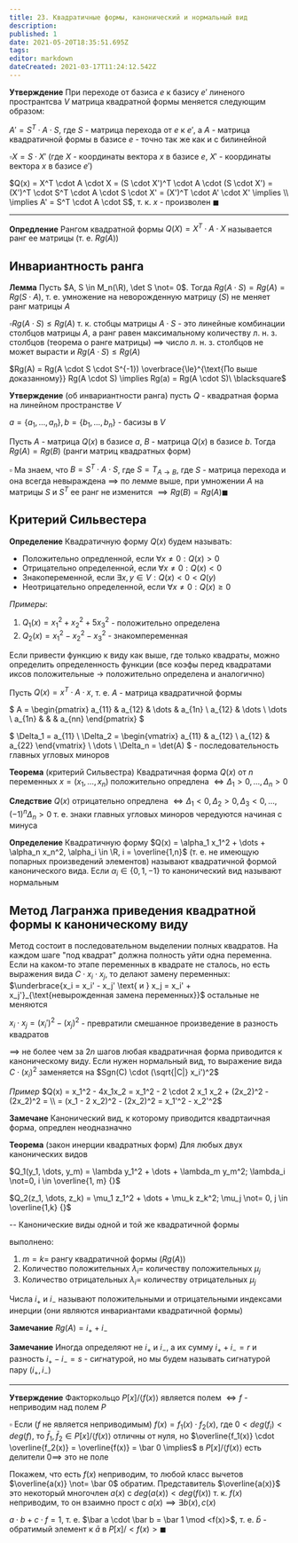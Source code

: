 ```yaml
---
title: 23. Квадратичные формы, канонический и нормальный вид
description: 
published: 1
date: 2021-05-20T18:35:51.695Z
tags: 
editor: markdown
dateCreated: 2021-03-17T11:24:12.542Z
---
```


**Утверждение** При переходе от базиса $e$ к базису $e'$ линеного пространтсва $V$ матрица квадратной формы меняется следующим образом:

$A' = S^T \cdot A \cdot S$, где $S$ - матрица перехода от $e$ к $e'$, а $A$ - матрица квадратичной формы в базисе $e$ - точно так же как и с билинейной

$\square X = S \cdot X'$ (где $X$ - координаты вектора $x$ в базисе $e$, $X'$ - координаты вектора $x$ в базисе $e'$)

$Q(x) = X^T \cdot A \cdot X = (S \cdot X')^T \cdot A \cdot (S \cdot X') = (X')^T \cdot S^T \cdot A \cdot S \cdot X' = (X')^T \cdot A' \cdot X' \implies \\
\implies A' = S^T \cdot A \cdot S$, т. к. $x$ - произволен $\blacksquare$

---

**Опредление** Рангом квадратной формы $Q(X) = X^T \cdot A \cdot X$ называется ранг ее матрицы (т. е. $Rg(A)$)

## Инвариантность ранга

**Лемма** Пусть $A, S \in M_n(\R), \det S \not= 0$. Тогда $Rg(A \cdot S) = Rg(A) = Rg(S \cdot A)$, т. е. умножение на неворожденную матрицу ($S$) не меняет ранг матрицы $A$

$\square Rg(A \cdot S) \le Rg(A)$ т. к. стобцы матрицы $A \cdot S$ - это линейные комбинации столбцов матрицы $A$, а ранг равен максимальному количеству л. н. з. столбцов (теорема о ранге матрицы) $\implies$ число л. н. з. столбцов не может вырасти и $Rg(A \cdot S) \le Rg(A)$

$Rg(A) = Rg(A \cdot S \cdot S^{-1}) \overbrace{\le}^{\text{По выше доказанному}} Rg(A \cdot S) \implies Rg(a) = Rg(A \cdot S)\ \blacksquare$

**Утверждение** (об инвариантности ранга) пусть $Q$ - квадратная форма на линейном пространстве $V$ 

$a = \{a_1, \dots, a_n\}, b = \{b_1, \dots, b_n\}$ - басизы в $V$

Пусть $A$ - матрица $Q(x)$ в базисе $a$, $B$ - матрица $Q(x)$ в базисе $b$. Тогда $Rg(A) = Rg(B)$ (ранги матриц квадратных форм)

$\square$ Ма знаем, что $B = S^T \cdot A \cdot S$, где $S = T_{A \to B}$, где $S$ - матрица перехода и она всегда невыраждена $\implies$ по лемме выше, при умножении $A$ на матрицы $S$ и $S^T$ ее ранг не изменится $\implies Rg(B) = Rg(A) \blacksquare$

## Критерий Сильвестера

**Определение** Квадратичную форму $Q(x)$ будем называть:
- Положительно опредленной, если $\forall x \not= 0: Q(x) > 0$
- Отрицательно определенной, если $\forall x \not= 0: Q(x) < 0$
- Знакопеременной, если $\exists x, y \in V: Q(x) < 0 < Q(y)$
- Неотрицательно определенной, если $\forall x \not= 0: Q(x) \ge 0$

*Примеры*:
1. $Q_1(x) = x_1^2 + x_2^2 + 5x_3^2$ - положительно определена
2. $Q_2(x) = x_1^2 - x_2^2 - x_3^2$ - знакомпеременная

Если привести функцию к виду как выше, где только квадраты, можно определить определенность функции (все коэфы перед квадратами иксов положительные $\rightarrow$ положительно определена и аналогично)

Пусть $Q(x) = x^T \cdot A \cdot x$, т. е. $A$ - матрица квадратичной формы

$
A = \begin{pmatrix}
a_{11} & a_{12} & \dots & a_{1n} \\
a_{12} & \dots \\
\dots \\
a_{1n} & & & a_{nn}
\end{pmatrix}
$

$
\Delta_1 = a_{11} \\
\Delta_2 = \begin{vmatrix}
a_{11} & a_{12} \\
a_{12} & a_{22}
\end{vmatrix} \\
\dots \\
\Delta_n = \det(A)
$ - последовательность главных угловых миноров

**Теорема** (критерий Сильвестра) Квадратичная форма $Q(x)$ от $n$ переменных $x = (x_1, \dots, x_n)$ положительно опредлена $\iff \Delta_1 > 0, \dots, \Delta_n > 0$ 

**Следствие** $Q(x)$ отрицательно опредлена $\iff \Delta_1 < 0, \Delta_2 > 0, \Delta_3 < 0, \dots, (-1)^n \Delta_n > 0$ т. е. знаки главных угловых миноров чередуются начиная с минуса

**Определение** Квадратичную форму $Q(x) = \alpha_1 x_1^2 + \dots + \alpha_n x_n^2, \alpha_i \in \R, i = \overline{1,n}$ (т. е. не имеющую попарных произведений элементов) называют квадратичной формой канонического вида. 
Если $\alpha_i \in \{0, 1, -1\}$ то канонический вид называют нормальным

## Метод Лагранжа приведения квадратной формы к каноническому виду

Метод состоит в последовательном выделении полных квадратов. На каждом шаге "под квадрат" должна полность уйти одна переменна. Если на каком-то этапе переменных в квадрате не сталось, но есть выражения вида $C \cdot x_i \cdot x_j$, то делают замену переменных: $\underbrace{x_i = x_i' - x_j' \text{ и } x_j = x_i' + x_j'}_{\text{невырожденная замена переменных}}$ остальные не меняются

$x_i \cdot x_j = (x_i')^2 - (x_j)^2$ - превратили смешанное произведение в разность квадратов

$\implies$ не более чем за $2n$ шагов любая квадратичная форма приводится к каноническому виду. Если нужен нормальный вид, то выражение вида $C \cdot (x_i)^2$ заменяется на $Sgn(C) \cdot (\sqrt{|C|} x_i')^2$

*Пример* $Q(x) = x_1^2 - 4x_1x_2 = x_1^2 - 2 \cdot 2 x_1 x_2 + (2x_2)^2 - (2x_2)^2 = \\
= (x_1 - 2 x_2)^2 - (2x_2)^2 = x_1'^2 - x_2'^2$

**Замечане** Канонический вид, к которому приводится квадртаичная форма, опредлен неодназначно

**Теорема** (закон инерции квадратных форм) Для любых двух канонических видов 

$Q_1(y_1, \dots, y_m) = \lambda y_1^2 + \dots + \lambda_m y_m^2; \lambda_i \not=0, i \in \overline{1, m} {}$

$Q_2(z_1, \dots, z_k) = \mu_1 z_1^2 + \dots + \mu_k z_k^2; \mu_j \not= 0, j \in \overline{1,k} {}$

-- Канонические виды одной и той же квадратичной формы 

выполнено:
1. $m = k =$ рангу квадратичной формы ($Rg(A)$)
2. Количество положительных $\lambda_i =$ количеству положительных $\mu_j$
3. Количество отрицательных $\lambda_i =$ количеству отрицательных $\mu_j$

Числа $i_+$ и $i_-$ называют положительными и отрицательными индексами инерции (они являются инвариантами квадратичной формы)

**Замечание** $Rg(A) = i_+ + i_-$

**Замечание** Иногда определяют не $i_+$ и $i_-$, а их сумму $i_+ + i_- = r$ и разность $i_+ - i_- = s$ - сигнатурой, но мы будем называть сигнатурой пару $(i_+, i_-)$

---

**Утверждение** Факторкольцо $P[x]/\langle f(x)\rangle$ является полем $\iff f$ - неприводим над полем $P$

$\square$ Если ($f$ не является неприводимым) $f(x) = f_1(x) \cdot f_2(x)$, где $0< deg(f_i) < deg(f)$, то $\bar f_1, \bar f_2 \in P[x]/\langle f(x) \rangle$ отличны от нуля, но $\overline{f_1(x)} \cdot \overline{f_2(x)} = \overline{f(x)} = \bar 0 \implies$ в $P[x]/\langle f(x)\rangle$ есть делители $0 \implies$ это не поле

Покажем, что есть $f(x)$ неприводим, то любой класс вычетов $\overline{a(x)} \not= \bar 0$ обратим. Представитель $\overline{a(x)}$ это некоторый многочлен $a(x)$ с $deg(a(x)) < deg(f(x))$ т. к. $f(x)$ неприводим, то он взаимно прост с $a(x) \implies \exists b(x), c(x)$

$a \cdot b + c \cdot f = 1$, т. е. $\bar a \cdot \bar b = \bar 1 \mod <f(x)>$, т. е. $\bar b$ - обратимый элемент к $\bar a$ в $P[x]/<f(x)> \blacksquare$

